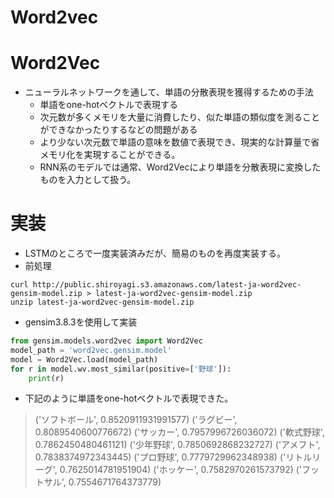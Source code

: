 <script type="text/x-mathjax-config">MathJax.Hub.Config({tex2jax:{inlineMath:[['\$','\$'],['\\(','\\)']],processEscapes:true},CommonHTML: {matchFontHeight:false}});</script>
<script type="text/javascript" async src="https://cdnjs.cloudflare.com/ajax/libs/mathjax/2.7.1/MathJax.js?config=TeX-MML-AM_CHTML"></script>

Word2vec
=========

# Word2Vec
- ニューラルネットワークを通して、単語の分散表現を獲得するための手法
  - 単語をone-hotベクトルで表現する
  - 次元数が多くメモリを大量に消費したり、似た単語の類似度を測ることができなかったりするなどの問題がある
  - より少ない次元数で単語の意味を数値で表現でき、現実的な計算量で省メモリ化を実現することができる。
  - RNN系のモデルでは通常、Word2Vecにより単語を分散表現に変換したものを入力として扱う。

# 実装
- LSTMのところで一度実装済みだが、簡易のものを再度実装する。
- 前処理
```
curl http://public.shiroyagi.s3.amazonaws.com/latest-ja-word2vec-gensim-model.zip > latest-ja-word2vec-gensim-model.zip
unzip latest-ja-word2vec-gensim-model.zip
```

- gensim3.8.3を使用して実装
```python
from gensim.models.word2vec import Word2Vec
model_path = 'word2vec.gensim.model'
model = Word2Vec.load(model_path)
for r in model.wv.most_similar(positive=['野球']):
    print(r)
```
- 下記のように単語をone-hotベクトルで表現できた。

> ('ソフトボール', 0.8520911931991577)
> ('ラグビー', 0.8089540600776672)
> ('サッカー', 0.7957996726036072)
> ('軟式野球', 0.7862450480461121)
> ('少年野球', 0.7850692868232727)
> ('アメフト', 0.7838374972343445)
> ('プロ野球', 0.7779729962348938)
> ('リトルリーグ', 0.7625014781951904)
> ('ホッケー', 0.7582970261573792)
> ('フットサル', 0.7554671764373779)
